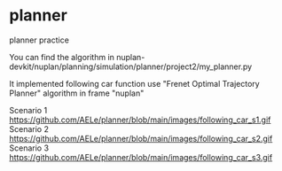 # planner
planner practice

You can find the algorithm in nuplan-devkit/nuplan/planning/simulation/planner/project2/my_planner.py

It implemented following car function use "Frenet Optimal Trajectory Planner" algorithm in frame "nuplan"

Scenario 1
https://github.com/AELe/planner/blob/main/images/following_car_s1.gif
Scenario 2
https://github.com/AELe/planner/blob/main/images/following_car_s2.gif
Scenario 3
https://github.com/AELe/planner/blob/main/images/following_car_s3.gif
